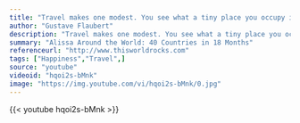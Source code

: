 ```yaml
---
title: "Travel makes one modest. You see what a tiny place you occupy in the world."
author: "Gustave Flaubert"
description: "Travel makes one modest. You see what a tiny place you occupy in the world. - Gustave Flaubert quotes from GetInspired365.com"
summary: "Alissa Around the World: 40 Countries in 18 Months"
referenceurl: "http://www.thisworldrocks.com"
tags: ["Happiness","Travel",]
source: "youtube"
videoid: "hqoi2s-bMnk"
image: "https://img.youtube.com/vi/hqoi2s-bMnk/0.jpg"
---
```


{{< youtube hqoi2s-bMnk >}}
